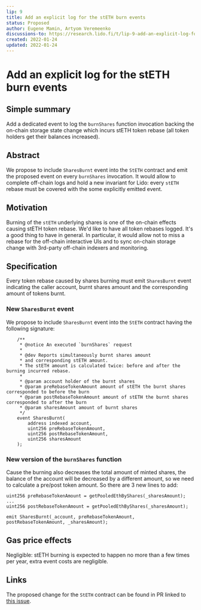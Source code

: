 ```yaml
---
lip: 9
title: Add an explicit log for the stETH burn events
status: Proposed
author: Eugene Mamin, Artyom Veremeenko
discussions-to: https://research.lido.fi/t/lip-9-add-an-explicit-log-for-the-steth-burn-events/1609
created: 2022-01-24
updated: 2022-01-24
---
```


# Add an explicit log for the stETH burn events

## Simple summary

Add a dedicated event to log the `burnShares` function invocation backing the on-chain storage state change which incurs stETH token rebase (all token holders get their balances increased).

## Abstract

We propose to include `SharesBurnt` event into the `StETH` contract and emit the proposed event on every `burnShares` invocation.
It would allow to complete off-chain logs and hold a new invariant for Lido: every `stETH` rebase must be covered with the some explicitly emitted event.

## Motivation

Burning of the `stETH` underlying shares is one of the on-chain effects causing stETH token rebase. We'd like to have all token rebases logged. It's a good thing to have in general. In particular, it would allow not to miss a rebase for the off-chain interactive UIs and to sync on-chain storage change with 3rd-party off-chain indexers and monitoring.

## Specification

Every token rebase caused by shares burning must emit `SharesBurnt` event indicating the caller account, burnt shares amount and the corresponding amount of tokens burnt.

### New `SharesBurnt` event

We propose to include `SharesBurnt` event into the `StETH` contract having the following signature:
```solidity
    /**
     * @notice An executed `burnShares` request
     *
     * @dev Reports simultaneously burnt shares amount
     * and corresponding stETH amount.
     * The stETH amount is calculated twice: before and after the burning incurred rebase.
     *
     * @param account holder of the burnt shares
     * @param preRebaseTokenAmount amount of stETH the burnt shares corresponded to before the burn
     * @param postRebaseTokenAmount amount of stETH the burnt shares corresponded to after the burn
     * @param sharesAmount amount of burnt shares
     */
    event SharesBurnt(
        address indexed account,
        uint256 preRebaseTokenAmount,
        uint256 postRebaseTokenAmount,
        uint256 sharesAmount
    );
```

### New version of the `burnShares` function

Cause the burning also decreases the total amount of minted shares, the balance of the account will be decreased by a different amount, so we need to calculate a pre/post token amount. So there are 3 new lines to add:

```solidity
uint256 preRebaseTokenAmount = getPooledEthByShares(_sharesAmount);
...
uint256 postRebaseTokenAmount = getPooledEthByShares(_sharesAmount);

emit SharesBurnt(_account, preRebaseTokenAmount, postRebaseTokenAmount, _sharesAmount);
```    

## Gas price effects

Negligible: stETH burning is expected to happen no more than a few times per year, extra event costs are negligible.

## Links

The proposed change for the `StETH` contract can be found in PR linked to [this issue](https://github.com/lidofinance/lido-dao/issues/372).
